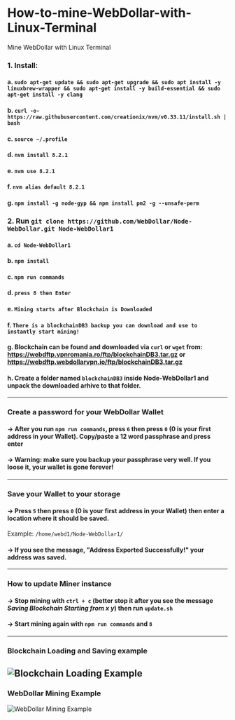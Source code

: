 # How-to-mine-WebDollar-with-Linux-Terminal
Mine WebDollar with Linux Terminal

### 1. Install:
####  a. ```sudo apt-get update && sudo apt-get upgrade && sudo apt install -y linuxbrew-wrapper && sudo apt-get install -y build-essential && sudo apt-get install -y clang```
####  b. ```curl -o- https://raw.githubusercontent.com/creationix/nvm/v0.33.11/install.sh | bash```
####  c. ```source ~/.profile```
####  d. ```nvm install 8.2.1```
####  e. ```nvm use 8.2.1```
####  f. ```nvm alias default 8.2.1```
####  g. ```npm install -g node-gyp && npm install pm2 -g --unsafe-perm```

### 2. Run ```git clone https://github.com/WebDollar/Node-WebDollar.git Node-WebDollar1```
####  a. ```cd Node-WebDollar1```
####  b. ```npm install```
####  c. ```npm run commands```
####  d. ```press 8 then Enter```
####  e. ```Mining starts after Blockchain is Downloaded```
####  f. ```There is a blockchainDB3 backup you can download and use to instantly start mining!```
####  g. Blockchain can be found and downloaded via ```curl``` or ```wget``` from: <a href="https://webdftp.vpnromania.ro/ftp/blockchainDB3.tar.gz">https://webdftp.vpnromania.ro/ftp/blockchainDB3.tar.gz</a> or <a href="https://webdftp.webdollarvpn.io/ftp/blockchainDB3.tar.gz">https://webdftp.webdollarvpn.io/ftp/blockchainDB3.tar.gz</a>
####  h. Create a folder named ```blockchainDB3``` inside Node-WebDollar1 and unpack the downloaded arhive to that folder.
----
### **Create a password for your WebDollar Wallet**
#### -> After you run ```npm run commands```, press ```6``` then press ```0``` (0 is your first address in your Wallet). Copy/paste a 12 word passphrase and press enter
#### -> Warning: make sure you backup your passphrase very well. If you loose it, your wallet is gone forever!
----
### **Save your Wallet to your storage**
#### -> Press ```5``` then press ```0``` (0 is your first address in your Wallet) then enter a location where it should be saved. 
   Example: ```/home/webd1/Node-WebDollar1/```
#### -> If you see the message, "Address Exported Successfully!" your address was saved.
----
### **How to update Miner instance**
#### -> Stop mining with ```ctrl + c``` (better stop it after you see the message *Saving Blockchain Starting from x y*) then run ```update.sh```
#### -> Start mining again with ```npm run commands``` and ```8```
----
### Blockchain Loading and Saving example ###
<img src="https://webdollarvpn.io/img/webdollar-saving-blockchain-img1.jpg" alt="Blockchain Loading Example" /></img>
----
### WebDollar Mining Example
<img src="https://webdollarvpn.io/img/webdollar-mining-terminal-img1.jpg" alt="WebDollar Mining Example" /></img>
